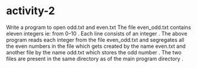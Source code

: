 # activity-2
Write a program to open odd.txt and even.txt
The file even_odd.txt contains eleven integers ie: from 0–10 . Each line consists of an integer . 
The above program reads each integer from the file even_odd.txt and segregates all the even numbers in the file which gets created by the name even.txt and another file by the name odd.txt which stores the odd number . The two files are present in the same directory as of the main program directory .
